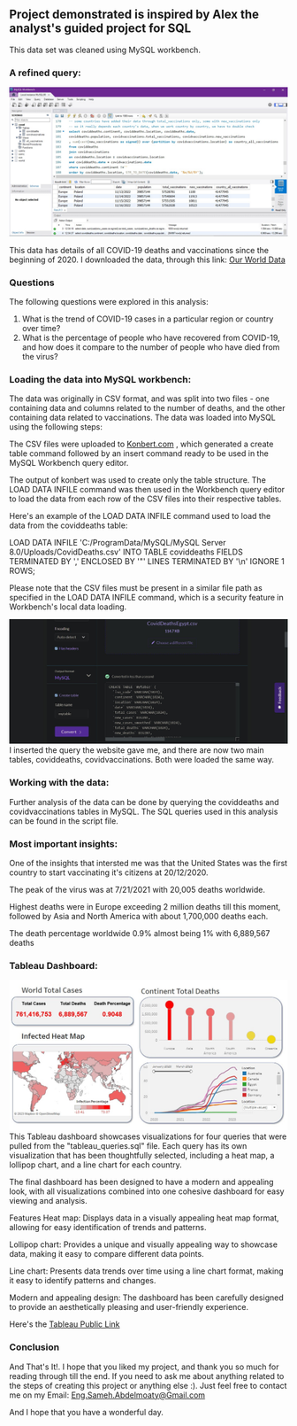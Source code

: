 ## Project demonstrated is inspired by Alex the analyst's guided project for SQL 

This data set was cleaned using MySQL workbench.

### A refined query:

![Workbench](workbench.jpg "Workbench")

This data has details of all COVID-19 deaths and vaccinations since the beginning of 2020. 
I downloaded the data, through this link:
[Our World Data](https://ourworldindata.org/covid-deaths)



### Questions
The following questions were explored in this analysis:
1. What is the trend of COVID-19 cases in a particular region or country over time?
2. What is the percentage of people who have recovered from COVID-19, and how does it compare to the number of people who have died from the virus?

### Loading the data into MySQL workbench:

The data was originally in CSV format, and was split into two files - one containing data and columns related to the number of deaths, and the other containing data related to vaccinations. The data was loaded into MySQL using the following steps:

The CSV files were uploaded to [Konbert.com](konbert.com)
, which generated a create table command followed by an insert command ready to be used in the MySQL Workbench query editor.

The output of konbert was used to create only the table structure. The LOAD DATA INFILE command was then used in the Workbench query editor to load the data from each row of the CSV files into their respective tables.

Here's an example of the LOAD DATA INFILE command used to load the data from the coviddeaths table:

LOAD DATA INFILE 'C:/ProgramData/MySQL/MySQL Server 8.0/Uploads/CovidDeaths.csv' 
INTO TABLE coviddeaths
FIELDS TERMINATED BY ',' 
ENCLOSED BY '"'
LINES TERMINATED BY '\n'
IGNORE 1 ROWS;

Please note that the CSV files must be present in a similar file path as specified in the LOAD DATA INFILE command, which is a security feature in Workbench's local data loading.

![konbert](konbert.jpg "konbert")
I inserted the query the website gave me, and there are now two main tables, coviddeaths, covidvaccinations. Both were loaded the same way.

### Working with the data:
Further analysis of the data can be done by querying the coviddeaths and covidvaccinations tables in MySQL. The SQL queries used in this analysis can be found in the script file.

### Most important insights:

One of the insights that intersted me was that the United States was the first country to start vaccinating it's citizens at 20/12/2020.

The peak of the virus was at 7/21/2021 with 20,005 deaths worldwide.

Highest deaths were in Europe exceeding 2 million deaths till this moment, followed by Asia and North America with about 1,700,000 deaths each.

The death percentage worldwide 0.9% almost being 1% with 6,889,567 deaths 

### Tableau Dashboard:

![dashboard](Dashboard.jpg "dashboard")
This Tableau dashboard showcases visualizations for four queries that were pulled from the "tableau_queries.sql" file. Each query has its own visualization that has been thoughtfully selected, including a heat map, a lollipop chart, and a line chart for each country.

The final dashboard has been designed to have a modern and appealing look, with all visualizations combined into one cohesive dashboard for easy viewing and analysis.

Features
Heat map: Displays data in a visually appealing heat map format, allowing for easy identification of trends and patterns.

Lollipop chart: Provides a unique and visually appealing way to showcase data, making it easy to compare different data points.

Line chart: Presents data trends over time using a line chart format, making it easy to identify patterns and changes.

Modern and appealing design: The dashboard has been carefully designed to provide an aesthetically pleasing and user-friendly experience.

Here's the [Tableau Public Link](https://public.tableau.com/app/profile/sameh.hasan/viz/Covid-19Analysis_16814255792100/Dashboard1)


### Conclusion

And That's It!. I hope that you liked my project, and thank you so much for reading through till the end. If you need to ask me about anything related to the steps of creating this project or anything else :). Just feel free to contact me on my Email: Eng.Sameh.Abdelmoaty@Gmail.com

And I hope that you have a wonderful day.
